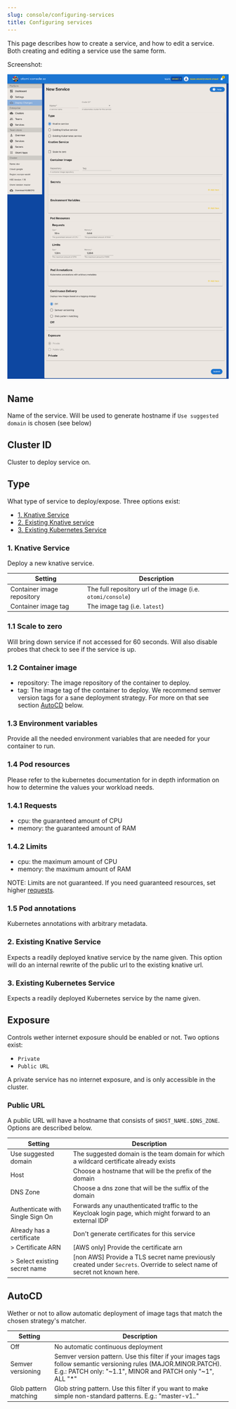 ```yaml
---
slug: console/configuring-services
title: Configuring services
---
```


This page describes how to create a service, and how to edit a service. Both creating and editing a service use the same form.

Screenshot:

![Console: new service](img/console-new-service.png)

## Name

Name of the service. Will be used to generate hostname if `Use suggested domain` is chosen (see below)

## Cluster ID

Cluster to deploy service on.

## Type

What type of service to deploy/expose. Three options exist:

- [1. Knative Service](#1-knative-service)
- [2. Existing Knative service](#2-existing-knative-service)
- [3. Existing Kubernetes Service](#3-existing-kubernetes-service)

### 1. Knative Service

Deploy a new knative service.

| Setting                    | Description                                                 |
| -------------------------- | ----------------------------------------------------------- |
| Container image repository | The full repository url of the image (i.e. `otomi/console`) |
| Container image tag        | The image tag (i.e. `latest`)                               |

### 1.1 Scale to zero

Will bring down service if not accessed for 60 seconds. Will also disable probes that check to see if the service is up.

### 1.2 Container image

- repository: The image repository of the container to deploy.
- tag: The image tag of the container to deploy. We recommend semver version tags for a sane deployment strategy. For more on that see section [AutoCD](#autocd) below.

### 1.3 Environment variables

Provide all the needed environment variables that are needed for your container to run.

### 1.4 Pod resources

Please refer to the kubernetes documentation for in depth information on how to determine the values your workload needs.

### 1.4.1 Requests

- cpu: the guaranteed amount of CPU
- memory: the guaranteed amount of RAM

### 1.4.2 Limits

- cpu: the maximum amount of CPU
- memory: the maximum amount of RAM

NOTE: Limits are not guaranteed. If you need guaranteed resources, set higher [requests](#141-requests).

### 1.5 Pod annotations

Kubernetes annotations with arbitrary metadata.

### 2. Existing Knative Service

Expects a readily deployed knative service by the name given. This option will do an internal rewrite of the public url to the existing knative url.

### 3. Existing Kubernetes Service

Expects a readily deployed Kubernetes service by the name given.

## Exposure

Controls wether internet exposure should be enabled or not. Two options exist:

- `Private`
- `Public URL`

A private service has no internet exposure, and is only accessible in the cluster.

### Public URL

A public URL will have a hostname that consists of `$HOST_NAME.$DNS_ZONE`. Options are described below.

| Setting | Description |
| --- | --- |
| Use suggested domain | The suggested domain is the team domain for which a wildcard certificate already exists |
| Host | Choose a hostname that will be the prefix of the domain |
| DNS Zone | Choose a dns zone that will be the suffix of the domain |
| Authenticate with Single Sign On | Forwards any unauthenticated traffic to the Keycloak login page, which might forward to an external IDP |
| Already has a certificate | Don't generate certificates for this service |
| > Certificate ARN | [AWS only] Provide the certificate arn |
| > Select existing secret name | [non AWS] Provide a TLS secret name previously created under `Secrets`. Override to select name of secret not known here. |

## AutoCD

Wether or not to allow automatic deployment of image tags that match the chosen strategy's matcher.

| Setting | Description |
| --- | --- |
| Off | No automatic continuous deployment |
| Semver versioning | Semver version pattern. Use this filter if your images tags follow semantic versioning rules (MAJOR.MINOR.PATCH). E.g.: PATCH only: "~1.1", MINOR and PATCH only "~1", ALL "\*" |
| Glob pattern matching | Glob string pattern. Use this filter if you want to make simple non-standard patterns. E.g.: "master-v1._._" |
